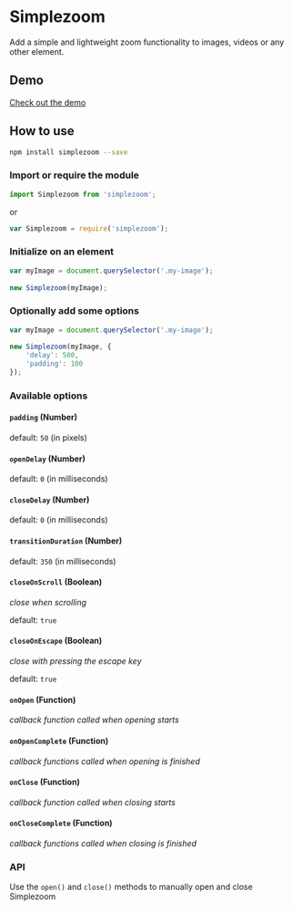 # Simplezoom

Add a simple and lightweight zoom functionality to images, videos or any other element.

## Demo

[Check out the demo](https://dejorrit.github.io/simplezoom/demo/index.html)

## How to use

```bash
npm install simplezoom --save
```

### Import or require the module

```javascript
import Simplezoom from 'simplezoom';
```

or

```javascript
var Simplezoom = require('simplezoom');
```

### Initialize on an element

```javascript
var myImage = document.querySelector('.my-image');
	
new Simplezoom(myImage);
```

### Optionally add some options

```javascript
var myImage = document.querySelector('.my-image');
	
new Simplezoom(myImage, {
	'delay': 500,
	'padding': 100
});
```

### Available options

#### `padding` (Number)
default: `50` (in pixels)


#### `openDelay` (Number)
default: `0` (in milliseconds)


#### `closeDelay` (Number)
default: `0` (in milliseconds)


#### `transitionDuration` (Number)
default: `350` (in milliseconds)


#### `closeOnScroll` (Boolean)
_close when scrolling_

default: `true`


#### `closeOnEscape` (Boolean)
_close with pressing the escape key_

default: `true`


#### `onOpen` (Function)
_callback function called when opening starts_


#### `onOpenComplete` (Function)
_callback functions called when opening is finished_


#### `onClose` (Function)
_callback function called when closing starts_


#### `onCloseComplete` (Function)
_callback functions called when closing is finished_

### API

Use the `open()` and `close()` methods to manually open and close Simplezoom
